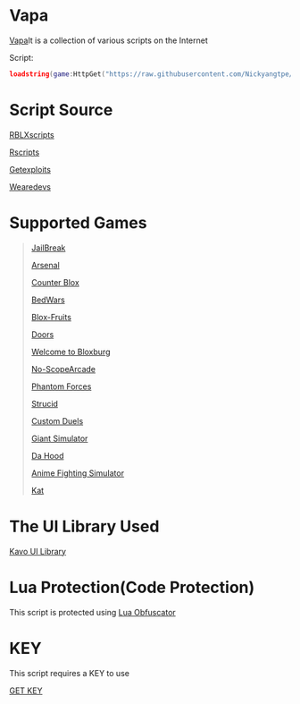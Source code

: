 # Vapa
[Vapa](https://github.com/Nickyangtpe/Vapa)It is a collection of various scripts on the Internet


Script:
``` Lua
loadstring(game:HttpGet("https://raw.githubusercontent.com/Nickyangtpe/Vapa/main/Main.txt", true))()
```

# Script Source
[RBLXscripts](https://www.rblxscripts.net/)


[Rscripts](https://rscripts.net/index)


[Getexploits](https://getexploits.com/scripts/)


[Wearedevs](https://wearedevs.net/scripts)

# Supported Games
> [JailBreak](https://www.roblox.com/games/606849621/Jailbreak)
> 
> 
> [Arsenal](https://www.roblox.com/games/286090429/Arsenal)
> 
> 
> [Counter Blox](https://www.roblox.com/games/301549746/Counter-Blox)
> 
> 
> [BedWars](https://www.roblox.com/games/6872265039/BedWars-GAME-BROWSER)
> 
> 
> [Blox-Fruits](https://www.roblox.com/games/2753915549/Blox-Fruits)
> 
> 
> [Doors](https://www.roblox.com/games/6516141723/DOORS)
> 
> 
> [Welcome to Bloxburg](https://www.roblox.com/games/185655149/Welcome-to-Bloxburg)
> 
> 
> [No-ScopeArcade](https://www.roblox.com/games/6407649031/FIXED-No-Scope-Arcade)
> 
> 
> [Phantom Forces](https://www.roblox.com/games/292439477/Phantom-Forces-Scope-Revamp)
> 
> 
> [Strucid](https://www.roblox.com/games/2377868063/Strucid)
> 
> 
> [Custom Duels](https://www.roblox.com/games/2609668898/Custom-Duels)
> 
> 
> [Giant Simulator](https://www.roblox.com/games/2986677229/Giant-Simulator)
> 
> 
> [Da Hood](https://www.roblox.com/games/2788229376/Da-Hood)
> 
> 
> [Anime Fighting SimuIator](https://www.roblox.com/games/11545598432/UPDATE-3-Anime-Fighting-Simulator-X)
> 
> 
> [Kat](https://www.roblox.com/games/621129760/KAT)
# The UI Library Used

[Kavo UI Library](https://xheptcofficial.gitbook.io/kavo-library/)


# Lua Protection(Code Protection)

This script is protected using [Lua Obfuscator](https://luaobfuscator.com/)


# KEY
This script requires a KEY to use


[GET KEY](https://workink.net/2se/llrvr1js)
